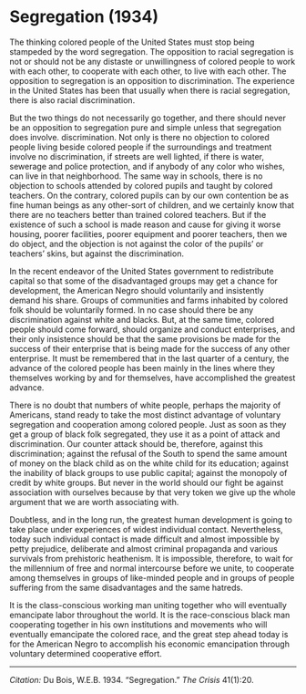 # Segregation (1934)


The thinking colored people of the United States must stop being stampeded by the word segregation. The opposition to racial segregation is not or should not be any distaste or unwillingness of colored people to work with each other, to cooperate with each other, to live with each other. The opposition to segregation is an opposition to discrimination. The experience in the United States has been that usually when there is racial segregation, there is also racial discrimination.

But the two things do not necessarily go together, and there should never be an opposition to segregation pure and simple unless that segregation does involve. discrimination. Not only is there no objection to colored people living beside colored people if the surroundings and treatment involve no discrimination, if streets are well lighted, if there is water, sewerage and police protection, and if anybody of any color who wishes, can live in that neighborhood. The same way in schools, there is no objection to schools attended by colored pupils and taught by colored teachers. On the contrary, colored pupils can by our own contention be as fine human beings as any other-sort of children, and we certainly know that there are no teachers better than trained colored teachers. But if the existence of such a school is made reason and cause for giving it worse housing, poorer facilities, poorer equipment and poorer teachers, then we do object, and the objection is not against the color of the pupils’ or teachers’ skins, but against the discrimination.

In the recent endeavor of the United States government to redistribute capital so that some of the disadvantaged groups may get a chance for development, the American Negro should voluntarily and insistently demand his share. Groups of communities and farms inhabited by colored folk should be voluntarily formed. In no case should there be any discrimination against white and blacks. But, at the same time, colored people should come forward, should organize and conduct enterprises, and their only insistence should be that the same provisions be made for the success of their enterprise that is being made for the success of any other enterprise. It must be remembered that in the last quarter of a century, the advance of the colored people has been mainly in the lines where they themselves working by and for themselves, have accomplished the greatest advance.

There is no doubt that numbers of white people, perhaps the majority of Americans, stand ready to take the most distinct advantage of voluntary segregation and cooperation among colored people. Just as soon as they get a group of black folk segregated, they use it as a point of attack and discrimination. Our counter attack should be, therefore, against this discrimination; against the refusal of the South to spend the same amount of money on the black child as on the white child for its education; against the inability of black groups to use public capital; against the monopoly of credit by white groups. But never in the world should our fight be against association with ourselves because by that very token we give up the whole argument that we are worth associating with.

Doubtless, and in the long run, the greatest human development is going to take place under experiences of widest individual contact. Nevertheless, today such individual contact is made difficult and almost impossible by petty prejudice, deliberate and almost criminal propaganda and various survivals from prehistoric heathenism. It is impossible, therefore, to wait for the millennium of free and normal intercourse before we unite, to cooperate among themselves in groups of like-minded people and in groups of people suffering from the same disadvantages and the same hatreds.

It is the class-conscious working man uniting together who will eventually emancipate labor throughout the world. It is the race-conscious black man cooperating together in his own institutions and movements who will eventually emancipate the colored race, and the great step ahead today is for the American Negro to accomplish his economic emancipation through voluntary determined cooperative effort.
_________________
*Citation:* Du Bois, W.E.B. 1934. “Segregation.” *The Crisis* 41(1):20.
